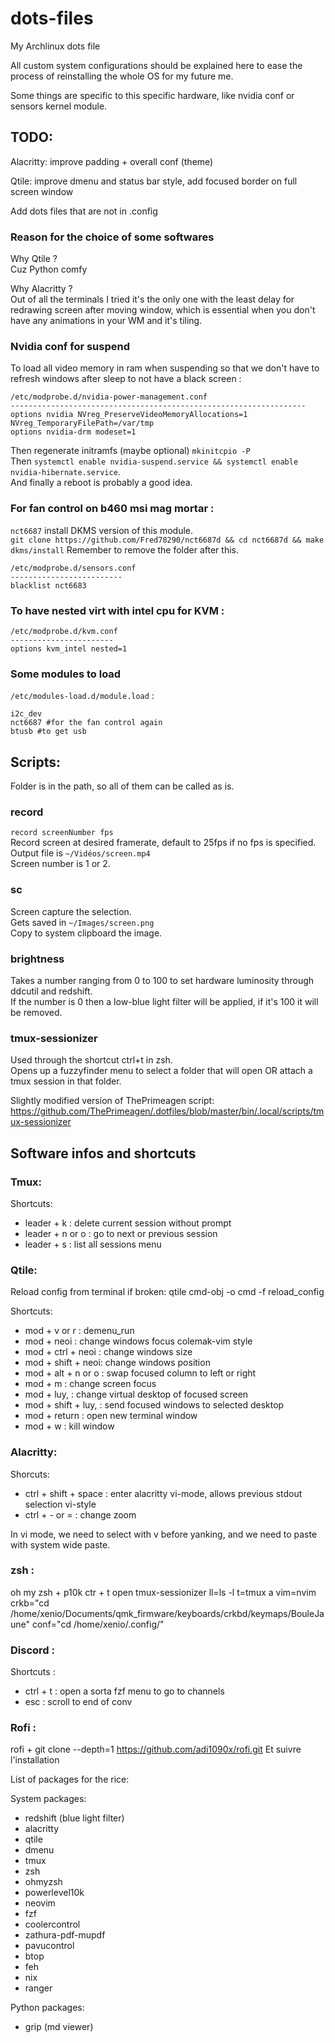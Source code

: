 # dots-files
My Archlinux dots file 

All custom system configurations should be explained here to ease the process of reinstalling the whole OS for my future me.

Some things are specific to this specific hardware, like nvidia conf or sensors kernel module.

## TODO:

Alacritty: improve padding + overall conf (theme)

Qtile: improve dmenu and status bar style, add focused border on full screen window

Add dots files that are not in .config

### Reason for the choice of some softwares

Why Qtile ? \
Cuz Python comfy

Why Alacritty ?\
Out of all the terminals I tried it's the only one with the least delay for redrawing screen after moving window, which is essential when you don't have any animations in your WM and it's tiling.

### Nvidia conf for suspend
To load all video memory in ram when suspending so that we don't have to refresh windows after sleep to not have a black screen :

```
/etc/modprobe.d/nvidia-power-management.conf
------------------------------------------------------------------
options nvidia NVreg_PreserveVideoMemoryAllocations=1 NVreg_TemporaryFilePath=/var/tmp
options nvidia-drm modeset=1
```

Then regenerate initramfs (maybe optional) ``mkinitcpio -P``\
Then ``systemctl enable nvidia-suspend.service && systemctl enable nvidia-hibernate.service``.\
And finally a reboot is probably a good idea.

### For fan control on b460 msi mag mortar : 

``nct6687`` install DKMS version of this module.\
``git clone https://github.com/Fred78290/nct6687d && cd nct6687d && make dkms/install``
Remember to remove the folder after this.

```
/etc/modprobe.d/sensors.conf
-------------------------
blacklist nct6683
```

### To have nested virt with intel cpu for KVM :
```
/etc/modprobe.d/kvm.conf
-----------------------
options kvm_intel nested=1
```

### Some modules to load

``/etc/modules-load.d/module.load`` :
```
i2c_dev
nct6687 #for the fan control again
btusb #to get usb
```

## Scripts: 
Folder is in the path, so all of them can be called as is. 

### record
``record screenNumber fps``\
Record screen at desired framerate, default to 25fps if no fps is specified. Output file is ``~/Vidéos/screen.mp4``\
Screen number is 1 or 2.

### sc

Screen capture the selection.\
Gets saved in ``~/Images/screen.png`` \
Copy to system clipboard the image.


### brightness

Takes a number ranging from 0 to 100 to set hardware luminosity through ddcutil and redshift.\
If the number is 0 then a low-blue light filter will be applied, if it's 100 it will be removed.

### tmux-sessionizer

Used through the shortcut ctrl+t in zsh.\
Opens up a fuzzyfinder menu to select a folder that will open OR attach a tmux session in that folder.

Slightly modified version of ThePrimeagen script: https://github.com/ThePrimeagen/.dotfiles/blob/master/bin/.local/scripts/tmux-sessionizer

## Software infos and shortcuts
### Tmux:

Shortcuts:
- leader + k : delete current session without prompt
- leader + n or o : go to next or previous session
- leader + s : list all sessions menu

### Qtile: 

Reload config from terminal if broken: qtile cmd-obj -o cmd -f reload_config

Shortcuts:
- mod + v or r : demenu_run
- mod + neoi : change windows focus colemak-vim style
- mod + ctrl + neoi : change windows size
- mod + shift + neoi: change windows position
- mod + alt + n or o : swap focused column to left or right
- mod + m : change screen focus
- mod + luy, : change virtual desktop of focused screen
- mod + shift + luy, : send focused windows to selected desktop
- mod + return : open new terminal window
- mod + w : kill window

### Alacritty:

Shorcuts:
- ctrl + shift + space : enter alacritty vi-mode, allows previous stdout selection vi-style
- ctrl + - or = : change zoom

In vi mode, we need to select with v before yanking, and we need to paste with system wide paste.


### zsh :

oh my zsh + p10k
ctr + t open tmux-sessionizer
ll=ls -l
t=tmux a
vim=nvim
crkb="cd /home/xenio/Documents/qmk_firmware/keyboards/crkbd/keymaps/BouleJaune"
conf="cd /home/xenio/.config/"

### Discord :

Shortcuts : 
- ctrl + t : open a sorta fzf menu to go to channels
- esc : scroll to end of conv

### Rofi :
rofi + 
git clone --depth=1 https://github.com/adi1090x/rofi.git
Et suivre l'installation

List of packages for the rice:

System packages:
- redshift (blue light filter)
- alacritty
- qtile
- dmenu
- tmux
- zsh
- ohmyzsh
- powerlevel10k
- neovim
- fzf
- coolercontrol
- zathura-pdf-mupdf
- pavucontrol
- btop
- feh
- nix
- ranger

Python packages:
- grip (md viewer)
